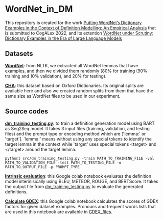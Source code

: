 # WordNet_in_DM
This repository is created for the work [Putting WordNet’s Dictionary Examples in the Context of Definition Modelling: An Empirical Analysis](https://aclanthology.org/2022.cogalex-1.6/) that is submitted to CogALex 2022, and its extention [WordNet under Scrutiny: Dictionary Examples in the Era of Large Language Models](https://aclanthology.org/2024.lrec-main.1538/)</br>

## Datasets

[**WordNet**](datasets/WordNet): from NLTK, we extracted all WordNet lemmas that have examples, and then we divided them randomly (80% for training (90% training and 10% validation), and 20% for testing). </br>

[**CHA**](datasets/CHA): this dataset based on Oxford Dictionaries. Its original splits are available here and also we created random splits from them that have the same size as WordNet files to be used in our experiment.</br>

## Source codes
[**dm_training_testing.py**](src/dm_training_testing.py): to train a definition generation model using BART as Seq2Seq model. It takes 3 input files (training, validation, and testing files) and the prompt type or encoding method which are ['lemma:' or 'target']. 'lemma:' means without using any special tokens to identify the target lemma in the context while 'target' uses special tokens \<target> and \</target> around the target lemma. 

```
python3 src/dm_training_testing.py -train PATH_TO_TRAINING_FILE -val PATH_TO_VALIDATION_FILE -test PATH_TO_TESTING_FILE -o PATH_TO_OUTPUT_FILE -p PROMPT_TYPE
```

[**Intrinsic evaluation**](https://colab.research.google.com/drive/18kXRLXlEm-2uku5Imw0jzttqw5O2n7c6?usp=sharing): this Google colab notebook evaluates the definition model interinisically using BLEU, METEOR, ROUGE, and BERTScore. It takes the output file from [dm_training_testing.py](src/dm_training_testing.py) to evaluate the generated definitions.</br>


[**Calculate GDEX**](https://colab.research.google.com/drive/1qK8wriSzi6gGxjwYa3tHjpXJhsES9QIE?usp=sharing): this Google colab notebook calculates the scores of GDEX factors for given dataset examples. Pronouns and frequent words lists that are used in this notebook are available in [GDEX_files](datasets/GDEX_files).



